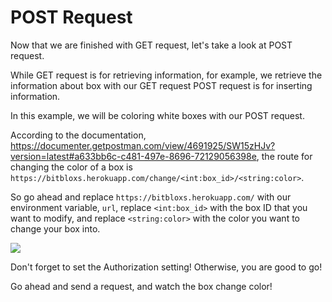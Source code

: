 # POST Request

Now that we are finished with GET request, let's take a look at POST request.

While GET request is for retrieving information, for example, we retrieve the information about box with our GET request POST request is for inserting information.

In this example, we will be coloring white boxes with our POST request.

According to the documentation, https://documenter.getpostman.com/view/4691925/SW15zHJv?version=latest#a633bb6c-c481-497e-8696-72129056398e, the route for changing the color of a box is `https://bitbloxs.herokuapp.com/change/<int:box_id>/<string:color>`.

So go ahead and replace `https://bitbloxs.herokuapp.com/` with our environment variable, `url`, replace `<int:box_id>` with the box ID that you want to modify, and replace `<string:color>` with the color you want to change your box into.

![ ](https://projectbit.s3-us-west-1.amazonaws.com/darlene/postman/Change+Color.PNG)

Don't forget to set the Authorization setting! Otherwise, you are good to go!

Go ahead and send a request, and watch the box change color!

